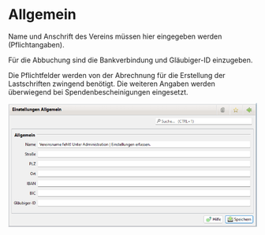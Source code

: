 # Allgemein

Name und Anschrift des Vereins müssen hier eingegeben werden (Pflichtangaben).

Für die Abbuchung sind die Bankverbindung und Gläubiger-ID einzugeben.

Die Pflichtfelder werden von der Abrechnung für die Erstellung der Lastschriften zwingend benötigt. Die weiteren Angaben werden überwiegend bei Spendenbescheinigungen eingesetzt.

![](<../../../../v3.1.x/administration/einstellungen/img/Allgemein (1).png>)
